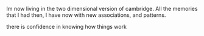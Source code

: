 Im now living in the two dimensional version of cambridge. All the memories that I had then, I have now with new associations, and patterns. 

there is confidence in knowing how things work